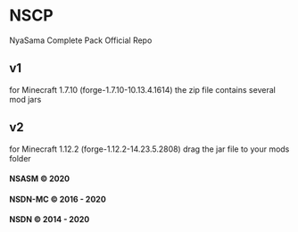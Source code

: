 # NSCP
NyaSama Complete Pack Official Repo

## v1
for Minecraft 1.7.10 (forge-1.7.10-10.13.4.1614)
the zip file contains several mod jars

## v2
for Minecraft 1.12.2 (forge-1.12.2-14.23.5.2808)
drag the jar file to your mods folder

#### NSASM © 2020
#### NSDN-MC © 2016 - 2020
#### NSDN © 2014 - 2020
